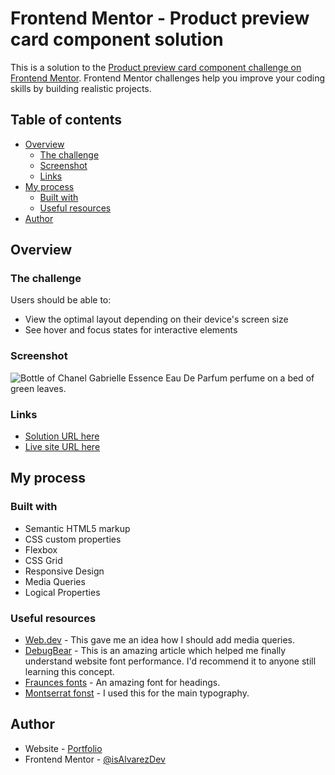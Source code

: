 # Frontend Mentor - Product preview card component solution

This is a solution to the [Product preview card component challenge on Frontend Mentor](https://www.frontendmentor.io/challenges/product-preview-card-component-GO7UmttRfa). Frontend Mentor challenges help you improve your coding skills by building realistic projects. 

## Table of contents

- [Overview](#overview)
  - [The challenge](#the-challenge)
  - [Screenshot](#screenshot)
  - [Links](#links)
- [My process](#my-process)
  - [Built with](#built-with)
  - [Useful resources](#useful-resources)
- [Author](#author)

## Overview

### The challenge

Users should be able to:

- View the optimal layout depending on their device's screen size
- See hover and focus states for interactive elements

### Screenshot

![Bottle of Chanel Gabrielle Essence Eau De Parfum perfume on a bed of green leaves.](../../assets/product-preview-card-component/images/product-preview-card-screenshot.webp)

### Links

- [Solution URL here](./index.html)
- [Live site URL here](https://isalvarezdev.github.io/frontend-mentor/learning-paths/product-preview-card-component/)

## My process

### Built with

- Semantic HTML5 markup
- CSS custom properties
- Flexbox
- CSS Grid
- Responsive Design
- Media Queries
- Logical Properties

### Useful resources

- [Web.dev](https://web.dev/learn/design/media-queries) - This gave me an idea how I should add media queries. 
- [DebugBear](https://www.debugbear.com/blog/website-font-performance) - This is an amazing article which helped me finally understand website font performance. I'd recommend it to anyone still learning this concept.
- [Fraunces fonts](https://fonts.google.com/specimen/Fraunces) - An amazing font for headings.
- [Montserrat fonst](https://fonts.google.com/specimen/Montserrat) - I used this for the main typography.

## Author

- Website - [Portfolio](https://isalvarez.is-a.dev)
- Frontend Mentor - [@isAlvarezDev](https://www.frontendmentor.io/profile/isAlvarezDev)